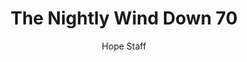 ---
image: /assets/img/nwd/70_nwd_psalm_142_3_a_nlt.png
title: The Nightly Wind Down 70
categories:
  - The Nightly Wind Down
author: Hope Staff
notes: The Nightly Wind Down 70
embed: >-
  EMBED_GOES_HERE
transcript: >-
  SOME LINES OF TEXT START HERE
---